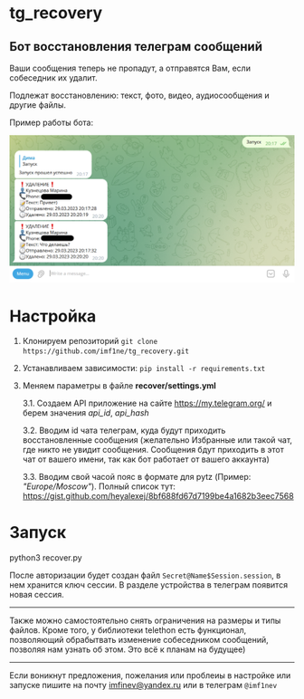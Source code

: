 # tg_recovery
## Бот восстановления телеграм сообщений
Ваши сообщения теперь не пропадут, а отправятся Вам, если собеседник их удалит.

Подлежат восстановлению: текст, фото, видео, аудиосообщения и другие файлы.

Пример работы бота:

![screen](welcome.png "Title")

# Настройка

1. Клонируем репозиторий `git clone https://github.com/imf1ne/tg_recovery.git`

2. Устанавливаем зависимости: `pip install -r requirements.txt`

3. Меняем параметры в файле **recover/settings.yml**

    3.1. Создаем API приложение на сайте https://my.telegram.org/ и берем значения *api_id*, *api_hash*

    3.2. Вводим id чата телеграм, куда будут приходить восстановленные сообщения (желательно Избранные или такой чат, где никто не увидит сообщения. Сообщения бдут приходить в этот чат от вашего имени, так как бот работает от вашего аккаунта)

    3.3. Вводим свой часой пояс в формате для pytz (Пример: *"Europe/Moscow"*). Полный список тут: https://gist.github.com/heyalexej/8bf688fd67d7199be4a1682b3eec7568
    


# Запуск

python3 recover.py

После авторизации будет создан файл `Secret@Name$Session.session`, в нем хранится ключ сессии. В разделе устройства в телеграм появится новая сессия.


---

Также можно самостоятельно снять ограничения на размеры и типы файлов. Кроме того, у библиотеки telethon есть функционал, позволяющий обрабытвать изменение собеседником сообщений, позволяя нам узнать об этом. Это всё к планам на будущее)

---

Если воникнут предложения, пожелания или проблеиы в настройке или запуске пишите на почту imfinev@yandex.ru или в телеграм `@imf1nev`
